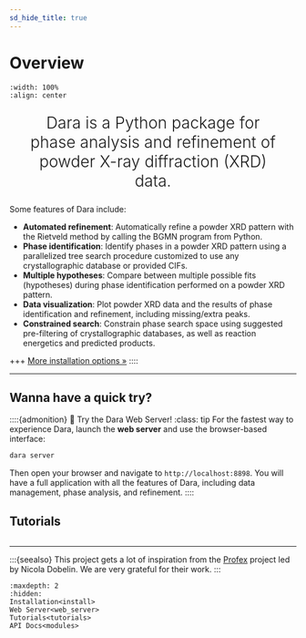 ```yaml
---
sd_hide_title: true
---
```


<style>
    .keynote {
        font-size: 2em;
        font-weight: 300;
        text-align: center;
        margin: 24px 5%;
    }
</style>

# Overview

```{image} /_static/logo-with-text.svg
:width: 100%
:align: center
```

<p class="keynote">
Dara is a Python package for phase analysis and refinement of powder X-ray diffraction (XRD) data.
</p>

Some features of Dara include:

* **Automated refinement**: Automatically refine a powder XRD pattern with the Rietveld
  method by calling the BGMN program from Python.
* **Phase identification**: Identify phases in a powder XRD pattern using a parallelized
  tree search procedure customized to use any crystallographic database or provided
  CIFs.
* **Multiple hypotheses**: Compare between multiple possible fits (hypotheses) during phase
  identification performed on a powder XRD pattern.
* **Data visualization**: Plot powder XRD data and the results of phase identification
  and refinement, including missing/extra peaks.
* **Constrained search**: Constrain phase search space using suggested pre-filtering of
  crystallographic databases, as well as reaction energetics and predicted products.

[//]: # (::::{admonition} Installation &#40;recommended&#41;)

[//]: # (:class: note)

[//]: # (The easiest way to install the latest release of Dara is via pip from PyPI:)

[//]: # ()
[//]: # (```)

[//]: # (pip install dara)

[//]: # (```)

+++
[More installation options »](install.md)
::::

---

## Wanna have a quick try?
::::{admonition} 🚀 Try the Dara Web Server!
:class: tip
For the fastest way to experience Dara, launch the **web server** and use the browser-based interface:

```bash
dara server
```

Then open your browser and navigate to `http://localhost:8898`. You will have a full application with all the features of Dara, including data management, phase analysis, and refinement.
::::


## Tutorials

```{include} tutorial_grid.md
```

---
:::{seealso}
This project gets a lot of inspiration from the [Profex](https://www.profex-xrd.org/)
project led by Nicola Dobelin. We are very grateful for their work.
:::

```{toctree}
:maxdepth: 2
:hidden:
Installation<install>
Web Server<web_server>
Tutorials<tutorials>
API Docs<modules>
```
